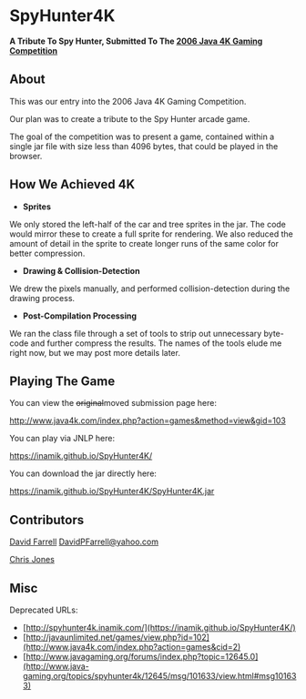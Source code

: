 SpyHunter4K
===========

**A Tribute To Spy Hunter, Submitted To The [2006 Java 4K Gaming Competition](http://www.java4k.com/index.php?action=games&cid=2)**

About
-----

This was our entry into the 2006 Java 4K Gaming Competition.

Our plan was to create a tribute to the Spy Hunter arcade game.

The goal of the competition was to present a game, contained within a single jar file with size less than 4096 bytes, that could be played in the browser.


How We Achieved 4K
------------------

* **Sprites**

We only stored the left-half of the car and tree sprites in the jar.  The code would mirror these to create a full sprite for rendering.  We also reduced the amount of detail in the sprite to create longer runs of the same color for better compression.

* **Drawing & Collision-Detection**

We drew the pixels manually, and performed collision-detection during the drawing process.

* **Post-Compilation Processing**

We ran the class file through a set of tools to strip out unnecessary byte-code and further compress the results.   The names of the tools elude me right now, but we may post more details later.


Playing The Game
----------------

You can view the ~~original~~moved submission page here:

http://www.java4k.com/index.php?action=games&method=view&gid=103

You can play via JNLP here:

https://inamik.github.io/SpyHunter4K/

You can download the jar directly here:

https://inamik.github.io/SpyHunter4K/SpyHunter4K.jar


Contributors
------------

[David Farrell](https://github.com/iNamik) <DavidPFarrell@yahoo.com>

[Chris Jones](https://github.com/cajurabi)

Misc
----

Deprecated URLs:

* [http://spyhunter4k.inamik.com/](https://inamik.github.io/SpyHunter4K/)
* [http://javaunlimited.net/games/view.php?id=102](http://www.java4k.com/index.php?action=games&cid=2)
* [http://www.javagaming.org/forums/index.php?topic=12645.0](http://www.java-gaming.org/topics/spyhunter4k/12645/msg/101633/view.html#msg101633)
